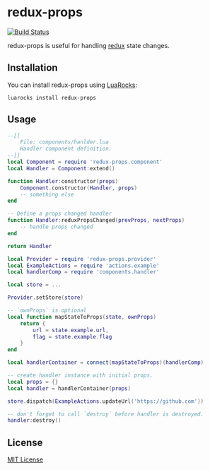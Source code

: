 # redux-props
[![Build Status](https://api.travis-ci.org/pyericz/redux-props.svg?branch=master)](https://travis-ci.org/pyericz/redux-props)

redux-props is useful for handling [redux](https://github.com/pyericz/redux-lua) state changes.

## Installation
You can install redux-props using [LuaRocks](http://luarocks.org/modules/pyericz/redux-props):
```
luarocks install redux-props
```

## Usage
```lua
--[[
    File: components/hanlder.lua
    Handler component definition.
--]]
local Component = require 'redux-props.component'
local Handler = Component:extend()

function Handler:constructor(props)
    Component.constructor(Handler, props)
    -- something else
end

-- Define a props changed handler
function Handler:reduxPropsChanged(prevProps, nextProps)
    -- handle props changed
end

return Handler
```

```lua
local Provider = require 'redux-props.provider'
local ExampleActions = require 'actions.example'
local handlerComp = require 'components.handler'

local store = ...

Provider.setStore(store)

-- `ownProps` is optional
local function mapStateToProps(state, ownProps)
    return {
        url = state.example.url,
        flag = state.example.flag
    }
end

local handlerContainer = connect(mapStateToProps)(handlerComp)

-- create handler instance with initial props.
local props = {}
local handler = handlerContainer(props)

store.dispatch(ExampleActions.updateUrl('https://github.com'))

-- don't forget to call `destroy` before handler is destroyed.
handler:destroy()
```

## License
[MIT License](https://github.com/pyericz/redux-props/blob/master/LICENSE)
